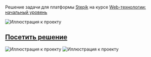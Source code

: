 Решение задачи для платформы [Stepik](https://stepik.org) на курсе [Web-технологии: начальный уровень](https://stepik.org/lesson/655594/step/5?unit=652533)

![Иллюстрация к проекту](https://github.com/Naivrick/stepik_solution_6.3\screenshots\1.jpg)

## [Посетить решение](https://naivrick.github.io/stepik_solution_6.3/)

![Иллюстрация к проекту](https://github.com/Naivrick/stepik_solution_6.3\screenshots\2.jpg)
![Иллюстрация к проекту](https://github.com/Naivrick/stepik_solution_6.3\screenshots\3.jpg)

